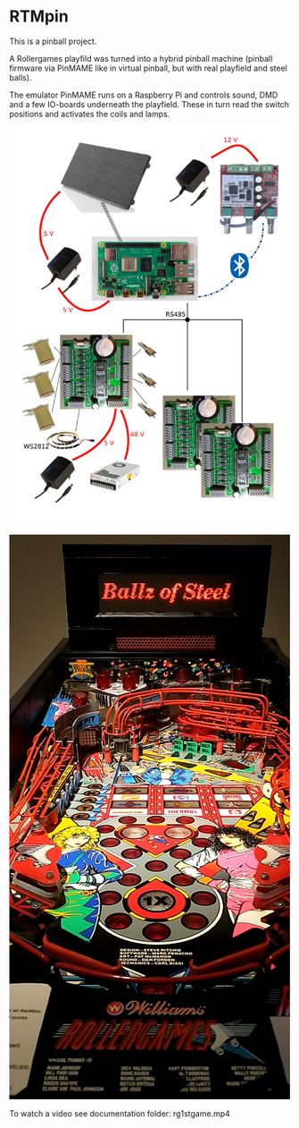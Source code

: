 # RTMpin
This is a pinball project.

A Rollergames playfild was turned into a hybrid pinball machine (pinball firmware via PinMAME like in virtual pinball, but with real playfield and steel balls).

The emulator PinMAME runs on a Raspberry Pi and controls sound, DMD and a few IO-boards underneath the playfield. These in turn read the switch positions and activates the coils and lamps.

![overview](./Documentation/overview.png)

![Playfield and DMD](./Documentation/total_splash.png)

To watch a video see documentation folder: rg1stgame.mp4
